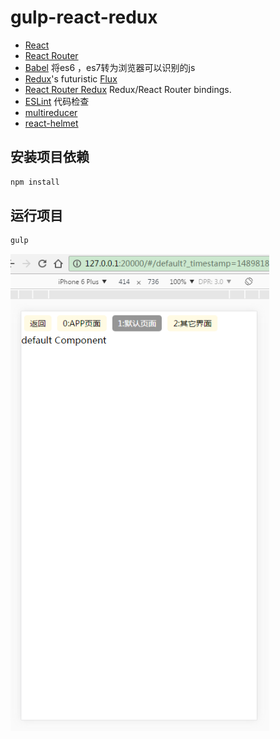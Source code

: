 # gulp-react-redux


* [React](https://github.com/facebook/react)
* [React Router](https://github.com/rackt/react-router)
* [Babel](http://babeljs.io) 将es6 ，es7转为浏览器可以识别的js
* [Redux](https://github.com/rackt/redux)'s futuristic [Flux](https://facebook.github.io/react/blog/2014/05/06/flux.html)
* [React Router Redux](https://github.com/reactjs/react-router-redux) Redux/React Router bindings.
* [ESLint](http://eslint.org) 代码检查
* [multireducer](https://github.com/erikras/multireducer) 
* [react-helmet](https://github.com/nfl/react-helmet) 


## 安装项目依赖

```bash
npm install
```

## 运行项目

```bash
gulp
```


<img src="./img/default.png" width = "414" height = "763" alt="图片名称" />


